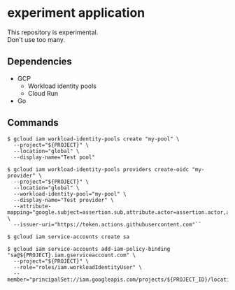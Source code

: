 # experiment application

This repository is experimental.  
Don't use too many.

## Dependencies

- GCP
  - Workload identity pools
  - Cloud Run
- Go

## Commands

```
$ gcloud iam workload-identity-pools create "my-pool" \
  --project="${PROJECT}" \
  --location="global" \
  --display-name="Test pool"

$ gcloud iam workload-identity-pools providers create-oidc "my-provider" \
  --project="${PROJECT}" \
  --location="global" \
  --workload-identity-pool="my-pool" \
  --display-name="Test provider" \
  --attribute-mapping="google.subject=assertion.sub,attribute.actor=assertion.actor,attribute.aud=assertion.aud,attribute.repository=assertion.repository" \
  --issuer-uri="https://token.actions.githubusercontent.com"``

$ gcloud iam service-accounts create sa

$ gcloud iam service-accounts add-iam-policy-binding "sa@${PROJECT}.iam.gserviceaccount.com" \
  --project="${PROJECT}" \
  --role="roles/iam.workloadIdentityUser" \
  --member="principalSet://iam.googleapis.com/projects/${PROJECT_ID}/locations/global/workloadIdentityPools/github/attribute.repository/${GH_USER}/${REPO}"
```
